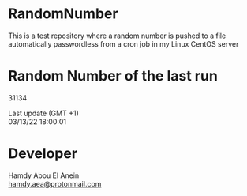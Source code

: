 # RandomNumber    
This is a test repository where a random number is pushed to a file automatically passwordless from a cron job in my Linux CentOS server    
# Random Number of the last run   
31134
      
Last update (GMT +1)    
03/13/22 18:00:01
# Developer    
Hamdy Abou El Anein   
hamdy.aea@protonmail.com
